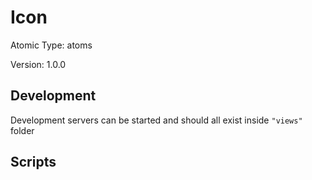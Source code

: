 # Icon

Atomic Type: atoms

Version: 1.0.0

## Development

Development servers can be started and should all exist inside `"views"` folder

## Scripts
